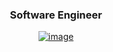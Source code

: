 
<!--
### Hi there 👋
**arleyribeiro/arleyribeiro** is a ✨ _special_ ✨ repository because its `README.md` (this file) appears on your GitHub profile.

Here are some ideas to get you started:

- 🔭 I’m currently working on ...
- 🌱 I’m currently learning ...
- 👯 I’m looking to collaborate on ...
- 🤔 I’m looking for help with ...
- 💬 Ask me about ...
- 📫 How to reach me: ...
- 😄 Pronouns: ...
- ⚡ Fun fact: ...
-->

<span align="center">
  
### Software Engineer

<a href="https://www.linkedin.com/in/arley-ribeiro/" target="_blank">![image](https://flat.badgen.net/badge/in/arleyribeiro/black)</a> 

</span>

